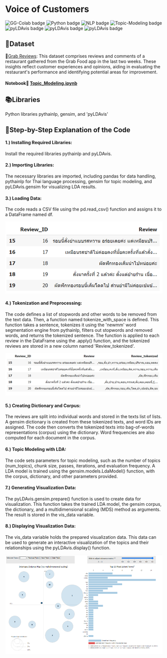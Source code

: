 # Voice of Customers
![GG-Colab badge](https://img.shields.io/badge/-Google--Colab-blue.svg) 
![Python badge](https://img.shields.io/badge/-Python-green.svg)
![NLP badge](https://img.shields.io/badge/-NLP-yellow.svg)
![Topic-Modeling badge](https://img.shields.io/badge/-Topic--Modeling-yellow.svg)
![pyLDAvis badge](https://img.shields.io/badge/-pythainlp-grey.svg)
![pyLDAvis badge](https://img.shields.io/badge/-gensim-grey.svg)
![pyLDAvis badge](https://img.shields.io/badge/-pyLDAvis-grey.svg)

## :file_folder:Dataset
:round_pushpin:[Grab Reviews](https://github.com/JamjureeK/MADT8101-Customer-Analytics/blob/4ab95745cee5117dd4ec3806cfa89dfb2683ffb6/%2305%20Voice%20of%20Customers/Grab%20Reviews%20-%20Phakchum%20Khumhom.csv):
This dataset comprises reviews and comments of a restaurant gathered from the Grab Food app in the last two weeks. These insights reflect customer experiences and opinions, aiding in evaluating the restaurant's performance and identifying potential areas for improvement.

#### Notebook:open_book: [Topic_Modeling.ipynb](https://github.com/JamjureeK/MADT8101-Customer-Analytics/blob/main/%2305%20Voice%20of%20Customers/Topic_Modeling.ipynb)

## :books:Libraries
Python libraries pythainlp, gensim, and 'pyLDAvis'

## :mag_right:Step-by-Step Explanation of the Code

#### 1.) Installing Required Libraries:
Install the required libraries pythainlp and pyLDAvis.

#### 2.) Importing Libraries:
The necessary libraries are imported, including pandas for data handling, pythainlp for Thai language processing, gensim for topic modeling, and pyLDAvis.gensim for visualizing LDA results.

#### 3.) Loading Data:
The code reads a CSV file using the pd.read_csv() function and assigns it to a DataFrame named df.

![Alt text](https://github.com/JamjureeK/MADT8101-Customer-Analytics/blob/27c78d9470808c5600d583f283de0e37af2688e3/%2305%20Voice%20of%20Customers/Dataset.png)

#### 4.) Tokenization and Preprocessing:
The code defines a list of stopwords and other words to be removed from the text data. Then, a function named tokenize_with_space is defined. This function takes a sentence, tokenizes it using the 'newmm' word segmentation engine from pythainlp, filters out stopwords and removed words, and returns the tokenized sentence. The function is applied to each review in the DataFrame using the .apply() function, and the tokenized reviews are stored in a new column named 'Review_tokenized'.

![Alt text](https://github.com/JamjureeK/MADT8101-Customer-Analytics/blob/27c78d9470808c5600d583f283de0e37af2688e3/%2305%20Voice%20of%20Customers/Tokenize.png)


#### 5.) Creating Dictionary and Corpus:
The reviews are split into individual words and stored in the texts list of lists. A gensim dictionary is created from these tokenized texts, and word IDs are assigned. The code then converts the tokenized texts into bag-of-words representations (corpus) using the dictionary. Word frequencies are also computed for each document in the corpus.

#### 6.) Topic Modeling with LDA:
The code sets parameters for topic modeling, such as the number of topics (num_topics), chunk size, passes, iterations, and evaluation frequency. A LDA model is trained using the gensim.models.LdaModel() function, with the corpus, dictionary, and other parameters provided.

#### 7.) Generating Visualization Data:
The pyLDAvis.gensim.prepare() function is used to create data for visualization. This function takes the trained LDA model, the gensim corpus, the dictionary, and a multidimensional scaling (MDS) method as arguments. The result is stored in the vis_data variable.

#### 8.) Displaying Visualization Data:
The vis_data variable holds the prepared visualization data. This data can be used to generate an interactive visualization of the topics and their relationships using the pyLDAvis.display() function.

![Alt text](https://github.com/JamjureeK/MADT8101-Customer-Analytics/blob/27c78d9470808c5600d583f283de0e37af2688e3/%2305%20Voice%20of%20Customers/Visualize.png)


